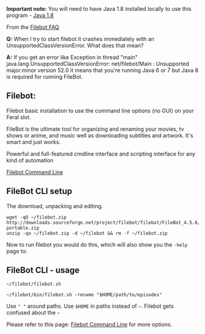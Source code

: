 
**Important note:** You will need to have Java 1.8 installed locally to use this program - [Java 1.8](https://www.feralhosting.com/faq/view?question=183)

From the [Filebot FAQ](https://www.filebot.net/forums/viewtopic.php?f=3&t=7#p7)

**Q:** When I try to start filebot it crashes immediately with an UnsupportedClassVersionError. What does that mean?

**A:** If you get an error like Exception in thread "main" java.lang.UnsupportedClassVersionError: net/filebot/Main : Unsupported major.minor version 52.0 it means that you're running Java 6 or 7 but Java 8 is required for running FileBot.

Filebot:
---

Filebot basic installation to use the command line options (no GUI) on your Feral slot.

FileBot is the ultimate tool for organizing and renaming your movies, tv shows or anime, and music well as downloading subtitles and artwork. It's smart and just works.

Powerful and full-featured cmdline interface and scripting interface for any kind of automation

[Filebot Command Line](http://www.filebot.net/cli.html)

FileBot CLI setup
---

The download, unpacking and editing.

~~~
wget -qO ~/filebot.zip http://downloads.sourceforge.net/project/filebot/filebot/FileBot_4.5.6/FileBot_4.5.6-portable.zip
unzip -qo ~/filebot.zip -d ~/filebot && rm -f ~/filebot.zip
~~~

Now to run filebot you would do this, which will also show you the `-help` page to:

FileBot CLI - usage
---

~~~
~/filebot/filebot.sh
~~~

~~~
~/filebot/bin/filebot.sh -rename "$HOME/path/to/episodes"
~~~

Use `" "` around paths. Use `$HOME` in paths instead of `~`. Filebot gets confused about the `~`

Please refer to this page: [Filebot Command Line](http://www.filebot.net/cli.html) for more options.



